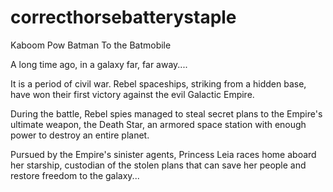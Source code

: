 correcthorsebatterystaple
=========================

Kaboom Pow Batman To the Batmobile

A long time ago, in a galaxy far, far away....

It is a period of civil war. Rebel
spaceships, striking from a hidden
base, have won their first victory
against the evil Galactic Empire.

During the battle, Rebel spies managed
to steal secret plans to the Empire's
ultimate weapon, the Death Star, an
armored space station with enough
power to destroy an entire planet.

Pursued by the Empire's sinister agents,
Princess Leia races home aboard her
starship, custodian of the stolen plans
that can save her people and restore
freedom to the galaxy...
